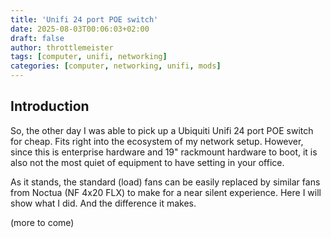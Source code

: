 ```yaml
---
title: 'Unifi 24 port POE switch'
date: 2025-08-03T00:06:03+02:00
draft: false
author: throttlemeister
tags: [computer, unifi, networking]
categories: [computer, networking, unifi, mods]
---
```

## Introduction
So, the other day I was able to pick up a Ubiquiti Unifi 24 port POE switch for cheap. Fits right into the ecosystem of my network setup. However, since this is enterprise hardware and 19" rackmount hardware to boot, it is also not the most quiet of equipment to have setting in your office.

As it stands, the standard (load) fans can be easily replaced by similar fans from Noctua (NF 4x20 FLX) to make for a near silent experience. Here I will show what I did. And the difference it makes.

(more to come)
